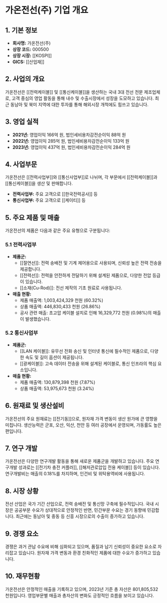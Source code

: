 # 가온전선(주) 기업 개요

## 1. 기본 정보
- **회사명:** 가온전선(주)
- **상장 코드:** 000500
- **상장 시장:** [[KOSPI]]
- **GICS:** [[산업재]]

## 2. 사업의 개요
가온전선은 [[전력케이블]] 및 [[통신케이블]]을 생산하는 국내 3대 전선 전문 제조업체로, 고객 중심의 영업 활동을 통해 내수 및 수출시장에서 성장을 도모하고 있습니다. 최근 동남아 및 북미 지역에 대한 투자를 통해 해외시장 개척에도 힘쓰고 있습니다.

## 3. 영업 실적
- **2021년:** 영업이익 166억 원, 법인세비용차감전순이익 88억 원
- **2022년:** 영업이익 285억 원, 법인세비용차감전순이익 133억 원
- **2023년:** 영업이익 437억 원, 법인세비용차감전순이익 284억 원

## 4. 사업부문
가온전선은 [[전력사업부]]와 [[통신사업부]]로 나뉘며, 각 부문에서 [[전력케이블]]과 [[통신케이블]]을 생산 및 판매합니다.
- **전력사업부:** 주요 고객으로 [[한국전력공사]] 등
- **통신사업부:** 주요 고객으로 [[케이티]] 등

## 5. 주요 제품 및 매출
가온전선의 제품은 다음과 같은 주요 유형으로 구분됩니다:

### 5.1 전력사업부
- **제품군:**
  - [[절연선]]: 전력 송배전 및 기계 제어용으로 사용되며, 신뢰성 높은 전력 전송을 제공합니다.
  - [[전력선]]: 전력을 안전하게 전달하기 위해 설계된 제품으로, 다양한 전압 등급이 있습니다.
  - [[소재(Cu-Rod)]]: 전선 제작의 기초 원료로 사용됩니다.
- **매출 현황:**
  - 제품 매출액: 1,003,424,329 천원 (60.32%)
  - 상품 매출액: 446,830,433 천원 (26.86%)
  - 공사 관련 매출: 초고압 케이블 설치로 인해 16,329,772 천원 (0.98%)의 매출이 발생했습니다.

### 5.2 통신사업부
- **제품군:**
  - [[LAN 케이블]]: 유무선 전화 송신 및 인터넷 통신에 필수적인 제품으로, 다양한 속도 및 길이 옵션이 제공됩니다.
  - [[광케이블]]: 고속 데이터 전송을 위해 설계된 케이블로, 통신 인프라의 핵심 요소입니다.
- **매출 현황:**
  - 제품 매출액: 130,879,398 천원 (7.87%)
  - 상품 매출액: 53,975,673 천원 (3.24%)

## 6. 원재료 및 생산설비
가온전선의 주요 원재료는 [[전기동]]으로, 원자재 가격 변동이 생산 원가에 큰 영향을 미칩니다. 생산능력은 군포, 오산, 익산, 천안 등 여러 공장에서 운영되며, 가동률도 높은 편입니다.

## 7. 연구 개발
가온전선은 다양한 연구개발 활동을 통해 새로운 제품군을 개발하고 있습니다. 주요 연구개발 성과로는 [[전기차 충전 커플러]], [[해저관로압입 전용 케이블]] 등이 있습니다. 연구개발비는 매출의 0.18%를 차지하며, 인건비 및 위탁용역비에 사용됩니다.

## 8. 시장 상황
전선 산업은 국가 기간 산업으로, 전력 송배전 및 통신망 구축에 필수적입니다. 국내 시장은 공공부문 수요가 상대적으로 안정적인 반면, 민간부문 수요는 경기 동향에 민감합니다. 최근에는 동남아 및 중동 등 신흥 시장으로의 수출이 증가하고 있습니다.

## 9. 경쟁 요소
경쟁은 과거 관납 수요에 비해 심화되고 있으며, 품질과 납기 신뢰성이 중요한 요소로 자리잡고 있습니다. 원자재 가격 변동과 환경 친화적인 제품에 대한 수요가 증가하고 있습니다.

## 10. 재무현황
가온전선은 안정적인 매출을 기록하고 있으며, 2023년 기준 총 자산은 801,805,532 천원입니다. 영업부문별 매출과 총자산의 변화도 긍정적인 흐름을 보이고 있습니다.

